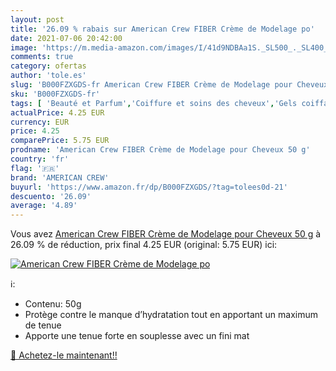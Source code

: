 ```yaml
---
layout: post
title: '26.09 % rabais sur American Crew FIBER Crème de Modelage po'
date: 2021-07-06 20:42:00
image: 'https://m.media-amazon.com/images/I/41d9NDBAa1S._SL500_._SL400_.jpg'
comments: true
category: ofertas
author: 'tole.es'
slug: 'B000FZXGDS-fr American Crew FIBER Crème de Modelage pour Cheveux 50 g'
sku: 'B000FZXGDS-fr'
tags: [ 'Beauté et Parfum','Coiffure et soins des cheveux','Gels coiffants','Produits coiffants','american crew', ]
actualPrice: 4.25 EUR
currency: EUR
price: 4.25
comparePrice: 5.75 EUR
prodname: 'American Crew FIBER Crème de Modelage pour Cheveux 50 g'
country: 'fr'
flag: '🇫🇷'
brand: 'AMERICAN CREW'
buyurl: 'https://www.amazon.fr/dp/B000FZXGDS/?tag=tolees0d-21'
descuento: '26.09'
average: '4.89'
---
```


Vous avez [American Crew FIBER Crème de Modelage pour Cheveux 50 g](https://www.amazon.fr/dp/B000FZXGDS/?tag=tolees0d-21)  à  26.09 % de réduction, prix final  4.25 EUR (original: 5.75 EUR) ici:

[![American Crew FIBER Crème de Modelage po](https://m.media-amazon.com/images/I/41d9NDBAa1S._SL500_._SL400_.jpg)](https://www.amazon.fr/dp/B000FZXGDS/?tag=tolees0d-21)

ℹ️:

- Contenu: 50g
- Protège contre le manque d’hydratation tout en apportant un maximum de tenue
- Apporte une tenue forte en souplesse avec un fini mat

[🛒 Achetez-le maintenant!!](https://www.amazon.fr/dp/B000FZXGDS/?tag=tolees0d-21)
